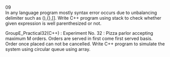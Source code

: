 

09	
In any language program mostly syntax error occurs due to unbalancing delimiter such as (),{},[]. Write C++ program using stack to check whether given expression is well
parenthesized or not.
	

GroupE_Practical32(C++) : Experiment No. 32 : Pizza parlor accepting maximum M orders. Orders are served in first come first served basis. Order once placed can not be cancelled. Write C++ program to simulate the system using circular queue using array.
